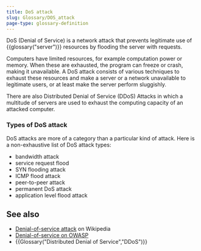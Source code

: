 ```yaml
---
title: DoS attack
slug: Glossary/DOS_attack
page-type: glossary-definition
---
```


DoS (Denial of Service) is a network attack that prevents legitimate use of {{glossary("server")}} resources by flooding the server with requests.

Computers have limited resources, for example computation power or memory. When these are exhausted, the program can freeze or crash, making it unavailable. A DoS attack consists of various techniques to exhaust these resources and make a server or a network unavailable to legitimate users, or at least make the server perform sluggishly.

There are also Distributed Denial of Service (DDoS) Attacks in which a multitude of servers are used to exhaust the computing capacity of an attacked computer.

### Types of DoS attack

DoS attacks are more of a category than a particular kind of attack. Here is a non-exhaustive list of DoS attack types:

- bandwidth attack
- service request flood
- SYN flooding attack
- ICMP flood attack
- peer-to-peer attack
- permanent DoS attack
- application level flood attack

## See also

- [Denial-of-service attack](https://en.wikipedia.org/wiki/Denial-of-service_attack) on Wikipedia
- [Denial-of-service on OWASP](https://owasp.org/www-community/attacks/Denial_of_Service)
- {{Glossary("Distributed Denial of Service","DDoS")}}
